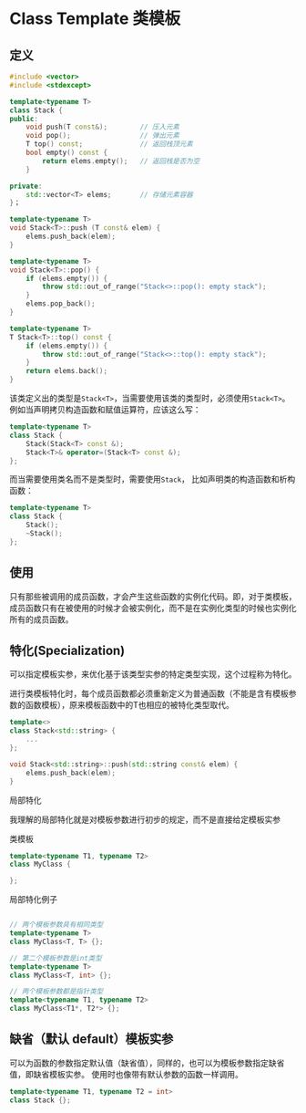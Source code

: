 # Class Template 类模板

## 定义

```cpp
#include <vector>
#include <stdexcept>

template<typename T>
class Stack {
public:
    void push(T const&);        // 压入元素
    void pop();                 // 弹出元素
    T top() const;              // 返回栈顶元素
    bool empty() const {        
        return elems.empty();   // 返回栈是否为空
    }

private:
    std::vector<T> elems;       // 存储元素容器
}；
```

```cpp
template<typename T>
void Stack<T>::push (T const& elem) {
    elems.push_back(elem);
}

template<typename T>
void Stack<T>::pop() {
    if (elems.empty()) {
        throw std::out_of_range("Stack<>::pop(): empty stack");
    }
    elems.pop_back();
}

template<typename T>
T Stack<T>::top() const {
    if (elems.empty()) {
        throw std::out_of_range("Stack<>::top(): empty stack");
    }
    return elems.back();
}
```


该类定义出的类型是`Stack<T>`，当需要使用该类的类型时，必须使用`Stack<T>`。例如当声明拷贝构造函数和赋值运算符，应该这么写：

```cpp
template<typename T>
class Stack {
    Stack(Stack<T> const &);
    Stack<T>& operator=(Stack<T> const &);
};
```

而当需要使用类名而不是类型时，需要使用`Stack`， 比如声明类的构造函数和析构函数：

```cpp
template<typename T>
class Stack {
    Stack();
    ~Stack();
};

```

## 使用
只有那些被调用的成员函数，才会产生这些函数的实例化代码。即，对于类模板，成员函数只有在被使用的时候才会被实例化，而不是在实例化类型的时候也实例化所有的成员函数。


## 特化(Specialization)

可以指定模板实参，来优化基于该类型实参的特定类型实现，这个过程称为特化。

进行类模板特化时，每个成员函数都必须重新定义为普通函数（不能是含有模板参数的函数模板），原来模板函数中的T也相应的被特化类型取代。

```cpp
template<>
class Stack<std::string> {
    ...
};

void Stack<std::string>::push(std::string const& elem) {
    elems.push_back(elem);
}
```

局部特化

我理解的局部特化就是对模板参数进行初步的规定，而不是直接给定模板实参

类模板
```cpp
template<typename T1, typename T2>
class MyClass {

};

```

局部特化例子

```cpp

// 两个模板参数具有相同类型
template<typename T>
class MyClass<T, T> {};

// 第二个模板参数是int类型
template<typename T>
class MyClass<T, int> {};

// 两个模板参数都是指针类型
template<typename T1, typename T2>
class MyClass<T1*, T2*> {};

```

## 缺省（默认 default）模板实参

可以为函数的参数指定默认值（缺省值），同样的，也可以为模板参数指定缺省值，即缺省模板实参。
使用时也像带有默认参数的函数一样调用。

```cpp
template<typename T1, typename T2 = int>
class Stack {};
```